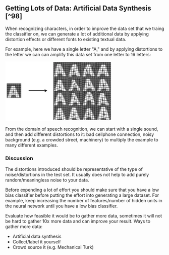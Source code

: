 ## Getting Lots of Data: Artificial Data Synthesis [^98]

When recognizing characters, in order to improve the data set that we traing the classifier on, we can generate a lot of additional data by applying distortion effects or different fonts to existing textual data.

For example, here we have a single letter "A," and by applying distortions to the letter we can can amplify this data set from one letter to 16 letters:

<img src="03-getting-lots-of-data.assets/image-20210717054614327.png" alt="image-20210717054614327" style="zoom:33%;" />

From the domain of speech recognition, we can start with a single sound, and then add different distortions to it: bad cellphone connection, noisy background (e.g. a crowded street, machinery) to multiply the example to many different examples.

### Discussion

The distortions introduced should be representative of the type of noise/distortions in the test set. It usually does not help to add purely random/meaningless noise to your data.

Before expending a lot of effort you should make sure that you have a low bias classifier before putting the effort into generating a large dataset.  For example, keep increasing the number of features/number of hidden units in the neural network until you have a low bias classifier.

Evaluate how feasible it would be to gather more data, sometimes it will not be hard to gather 10x more data and can improve your result.  Ways to gather more data:

* Artificial data synthesis
* Collect/label it yourself
* Crowd source it (e.g. Mechanical Turk)
